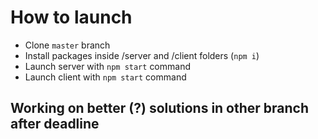 # How to launch
- Clone ```master``` branch
- Install packages inside /server and /client folders (```npm i```)
- Launch server with ```npm start``` command
- Launch client with ```npm start``` command
## Working on better (?) solutions in other branch after deadline
